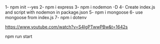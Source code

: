 1- npm  init --yes
2- npm i express
3- npm i nodemon -D
4- Create index.js and script with nodemon in package.json
5- npm i mongoose
6- use mongoose from index.js
7- npm i dotenv

https://www.youtube.com/watch?v=S4IgPTwwPBw&t=1642s


npm run start